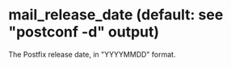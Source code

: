 # mail_release_date (default: see "postconf -d" output)

The Postfix release date, in "YYYYMMDD" format.



